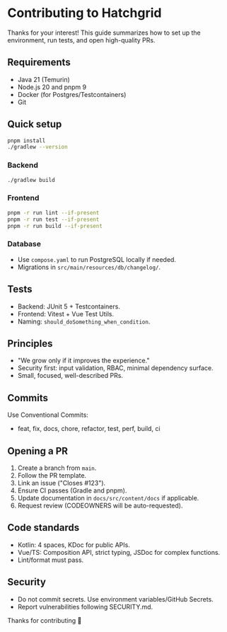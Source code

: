 # Contributing to Hatchgrid

Thanks for your interest! This guide summarizes how to set up the environment, run tests, and open high-quality PRs.

## Requirements

- Java 21 (Temurin)
- Node.js 20 and pnpm 9
- Docker (for Postgres/Testcontainers)
- Git

## Quick setup

```bash
pnpm install
./gradlew --version
```

### Backend

```bash
./gradlew build
```

### Frontend

```bash
pnpm -r run lint --if-present
pnpm -r run test --if-present
pnpm -r run build --if-present
```

### Database

- Use `compose.yaml` to run PostgreSQL locally if needed.
- Migrations in `src/main/resources/db/changelog/`.

## Tests

- Backend: JUnit 5 + Testcontainers.
- Frontend: Vitest + Vue Test Utils.
- Naming: `should_doSomething_when_condition`.

## Principles

- "We grow only if it improves the experience."
- Security first: input validation, RBAC, minimal dependency surface.
- Small, focused, well-described PRs.

## Commits

Use Conventional Commits:

- feat, fix, docs, chore, refactor, test, perf, build, ci

## Opening a PR

1. Create a branch from `main`.
2. Follow the PR template.
3. Link an issue ("Closes #123").
4. Ensure CI passes (Gradle and pnpm).
5. Update documentation in `docs/src/content/docs` if applicable.
6. Request review (CODEOWNERS will be auto-requested).

## Code standards

- Kotlin: 4 spaces, KDoc for public APIs.
- Vue/TS: Composition API, strict typing, JSDoc for complex functions.
- Lint/format must pass.

## Security

- Do not commit secrets. Use environment variables/GitHub Secrets.
- Report vulnerabilities following SECURITY.md.

Thanks for contributing 💚
